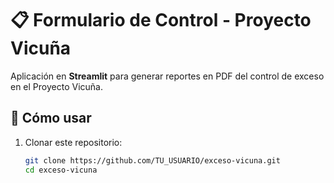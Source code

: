 # 📋 Formulario de Control - Proyecto Vicuña

Aplicación en **Streamlit** para generar reportes en PDF del control de exceso en el Proyecto Vicuña.

## 🚀 Cómo usar
1. Clonar este repositorio:
   ```bash
   git clone https://github.com/TU_USUARIO/exceso-vicuna.git
   cd exceso-vicuna
